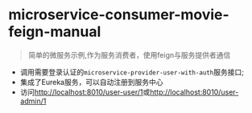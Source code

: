 # microservice-consumer-movie-feign-manual

> 简单的微服务示例,作为服务消费者，使用feign与服务提供者通信
* 调用需要登录认证的`microservice-provider-user-with-auth`服务接口;
* 集成了Eureka服务，可以自动注册到服务中心
* 访问[http://localhost:8010/user-user/1](http://localhost:8010/user-user/1)或[http://localhost:8010/user-admin/1](http://localhost:8010/user-admin/1)